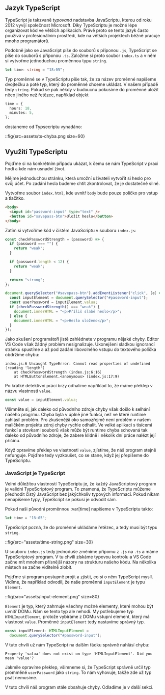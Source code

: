## Jazyk TypeScript

TypeScript je takzvaně _typovaná_ nadstavba JavaScriptu, kterou od roku 2012 vyvíjí společnost Microsoft. Díky TypeScriptu je možné lépe organizovat kód ve větších aplikacích. Právě proto se tento jazyk často používá v profesionálním prostředí, kde na větších projektech běžně pracuje mnoho programátorů.

Podobně jako se JavaScript píše do souborů s příponou `.js`, TypeScript se píše do souborů s příponou `.ts`. Založme si proto soubor `index.ts` a v něm si vytvořme jednoduchou proměnnou typu `string`.

```ts
let time: string = "18:05";
```

Typ proměnné se v TypeScriptu píše tak, že za název proměnné napíšeme dvojtečku a poté typ, který do proměnné chceme ukládat. V našem případě tedy `string`. Pokud se pak někdy v budoucnu pokusíme do proměnné uložit něco jiného než řetězec, například objekt

```ts
time = {
  hours: 18,
  minutes: 5,
};
```

dostaneme od Typsecriptu vynadáno:

::fig{src=assets/ts-chyba.png size=90}

## Využití TypeScriptu

Pojďme si na konkrétním případu ukázat, k čemu se nám TypeScript v praxi hodí a kde nám usnadní život.

Mějme jednoduchou stránku, která umožní uživateli vytvořit si heslo pro svůj účet. Po zadání hesla budeme chtít zkontrolovat, že je dostatečně silné.

Vytvořme soubor `index.html`, kde uvnitř `body` bude pouze políčko pro vstup a tlačítko.

```html
<body>
  <input id="password-input" type="text" />
  <button id="savepass-btn">Uložit heslo</button>
</body>
```

Zatím si vytvoříme kód v čistém JavaScriptu v souboru `index.js`:

```js
const checkPasswordStrength = (password) => {
  if (password === "") {
    return "weak";
  }

  if (password.length < 12) {
    return "weak";
  }

  return "strong";
};

document.querySelector("#savepass-btn").addEventListener("click", (e) => {
  const inputElement = document.querySelector("#password-input");
  const userPassword = inputElement.valua;
  if (checkPasswordStrength() === "weak") {
    document.innerHTML = "<p>Příliš slabé heslo</p>";
  } else {
    document.innerHTML = "<p>Heslo uloženo</p>";
  }
});
```

Jako zkušení programátoři jistě zahlédnete v programu nějaké chyby. Editor VS Code však žádný problém nesignalizuje. Ukonejšeni sladkou ignorancí stránku spustíme a až pod zadání libovolného vstupu do textového políčka obdržíme chybu:

```
index.js:6 Uncaught TypeError: Cannot read properties of undefined (reading 'length')
    at checkPasswordStrength (index.js:6:16)
    at HTMLButtonElement.<anonymous> (index.js:17:9)
```

Po krátké detektivní prácí brzy odhalíme například to, že máme překlep v názvu vlastnosti `value`.

```js
const value = inputElement.valua;
```

Všimněte si, jak daleko od původního zdroje chyby však došlo k selhání našeho progrmu. Chyba byla v úplně jiné funkci, než ve které runtime zahlásil problém. Pro zkušenější oko samozřejmě není problém v našem maličkém projektu zdroj chyby rychle odhalit. Ve velké aplikaci s tisícemi funkcí a stovkami souborů však může být runtime chyba schovaná tak daleko od původního zdroje, že zabere klidně i několik dní práce nalézt její příčinu.

Když opravíme překlep ve vlastnosti `value`, zjístíme, že náš program stejně nefunguje. Pojďme tedy vyzkoušet, co se stane, když jej přepíšeme do TypeScriptu.

### JavaScript je TypeScript

Velmi důležítou vlastností TypeScriptu je, že každý JavaScriptový program je validní TypeScriptový program. To znamená, že TypeScriptu můžeme předhodit čistý JavaScript bez jakýchkoliv typových informací. Pokud nikam nenapíšeme typy, TypeScript se pokusí je odvodit sám.

Pokud naši původní proměnnou :var[time] napíšeme v TypeScriptu takto:

```ts
let time = "18:05";
```

TypeScript pozná, že do proměnné ukládáme řetězec, a tedy musí být typu `string`.

::fig{src="assets/time-string.png" size=30}

U souboru `index.js` tedy jednoduše změníme přípomu z `.js` na `.ts` a máme TypeScriptový program. V tu chvíli získáme typovou kontrolu a VS Code začne mít mnohem přísnější názory na strukturu našeho kódu. Na několika místech se začne viditelně zlobit.

Pojďme si program postupně projít a zjistit, co si o něm TypeScript myslí. Vidíme, že například odvodil, že naše proměnná `inputElement` je typu `Element`.

::fig{src="assets/input-element.png" size=80}

`Element` je typ, který zahrnuje všechny možné elementy, které mohou být uvnitř DOMu. Nám se tento typ ale nehodí. My potřebujeme typ `HTMLImputElement`, protože vybíráme z DOMu vstupní element, který má vlastnost `value`. Proměnné `inputElement` tedy nastavíme správný typ.

```ts
const inputElement: HTMLInputElement =
  document.querySelector("#password-input");
```

V tuto chvíli už nám TypeScript na dalším řádku správně nahlásí chybu:

```
Property 'valua' does not exist on type 'HTMLInputElement'. Did you mean 'value'?
```

Jakmile opravíme překlep, všimneme si, že TypeScript správně určil typ promměné `userPassword` jako `string`. To nám vyhovuje, takže zde už typ psát nemusíme.

V tuto chvíli náš program stále obsahuje chyby. Odladíme je v další sekci.
